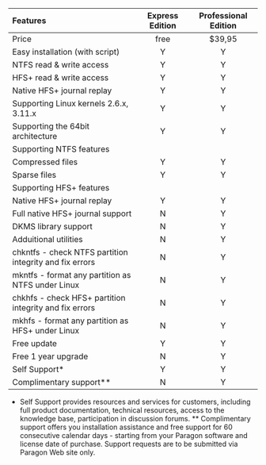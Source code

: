 |Features|Express Edition|Professional Edition|
|:------|:--------:|:---------:|
|Price|free|$39,95|
|Easy installation (with script)|Y|Y|
|NTFS read & write access|Y|Y|
|HFS+ read & write access|Y|Y|
|Native HFS+ journal replay|Y|Y|
|Supporting Linux kernels 2.6.x, 3.11.x|Y|Y|
|Supporting the 64bit architecture|Y|Y|
|Supporting NTFS features|
|Compressed files|Y|Y|
|Sparse files|Y|Y|
|Supporting HFS+ features|
|Native HFS+ journal replay|Y|Y|
|Full native HFS+ journal support|N|Y|
|DKMS library support|N|Y|
|Adduitional utilities|N|Y|
|chkntfs - check NTFS partition integrity and fix errors|N|Y|
|mkntfs - format any partition as NTFS under Linux|N|Y|
|chkhfs - check HFS+ partition integrity and fix errors|N|Y|
|mkhfs - format any partition as HFS+ under Linux|N|Y|
|Free update|Y|Y|
|Free 1 year upgrade|N|Y|
|Self Support*|Y|Y|
|Complimentary support**|N|Y|

* Self Support provides resources and services for customers, including full product documentation, technical resources, access to the knowledge base, participation in discussion forums.
** Complimentary support offers you installation assistance and free support for 60 consecutive calendar days - starting from your Paragon software and license date of purchase. Support requests are to be submitted via Paragon Web site only.
